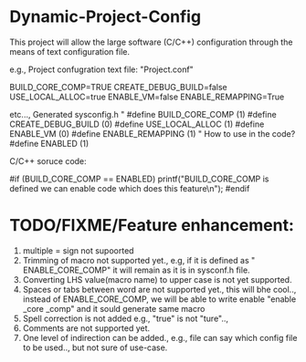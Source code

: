 # Dynamic-Project-Config
This project will allow the large software (C/C++) configuration through the means of text configuration file.

e.g.,
Project confugration text file:
"Project.conf"

BUILD_CORE_COMP=TRUE
CREATE_DEBUG_BUILD=false
USE_LOCAL_ALLOC=true
ENABLE_VM=false
ENABLE_REMAPPING=True

etc...,
Generated sysconfig.h
"
#define BUILD_CORE_COMP    (1)
#define CREATE_DEBUG_BUILD    (0)
#define USE_LOCAL_ALLOC    (1)
#define ENABLE_VM    (0)
#define ENABLE_REMAPPING    (1)
"
How to use in the code?
#define	ENABLED	(1)

C/C++ soruce code:

#if (BUILD_CORE_COMP == ENABLED)
	printf("BUILD_CORE_COMP is defined we can enable code which does this feature\n");
#endif



TODO/FIXME/Feature enhancement:
=================================
1)  multiple = sign not supoorted
2) Trimming of macro not supported yet., e.g, if it is defined as "    ENABLE_CORE_COMP" it will remain as it is in sysconf.h file.
3) Converting LHS value(macro name) to upper case is not yet supported.
4) Spaces or tabs between word are not supported yet., this will bhe cool.., instead of ENABLE_CORE_COMP, we will be able to write enable  "enable _core   _comp" and it sould generate same macro
5) Spell correction is not added e.g., "true" is not "ture"..,
6) Comments are not supported yet.
7) One level of indirection can be added., e.g., file can say which config file to be used.., but not sure of use-case.

